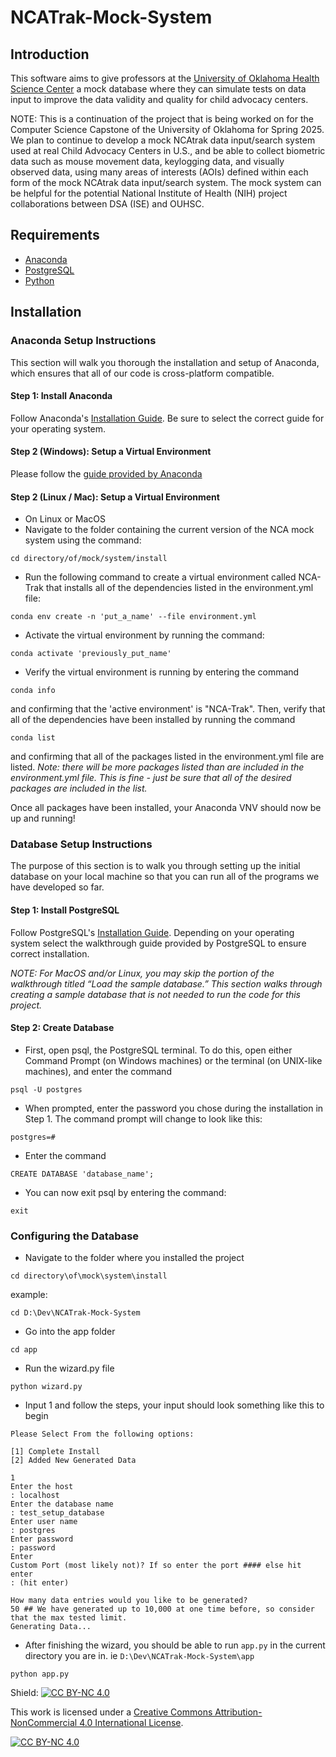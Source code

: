 # NCATrak-Mock-System

## Introduction

This software aims to give professors at the [University of Oklahoma Health Science Center](https://www.ouhsc.edu/) a mock database where they can simulate tests on data input to improve the data validity and quality for child advocacy centers.

NOTE: This is a continuation of the project that is being worked on for the Computer Science Capstone of the University of Oklahoma for Spring 2025.
We plan to continue to develop a mock NCAtrak data input/search system used at real Child Advocacy Centers in U.S., and be able to collect biometric data such as mouse movement data, keylogging data, and visually observed data, using many areas of interests (AOIs) defined within each form of the mock NCAtrak data input/search system. 
The mock system can be helpful for the potential National Institute of Health (NIH) project collaborations between DSA (ISE) and OUHSC.

## Requirements

-   [Anaconda](https://docs.anaconda.com/)
-   [PostgreSQL](https://www.postgresql.org/)
-   [Python](https://www.python.org/downloads/)

## Installation

### Anaconda Setup Instructions

This section will walk you thorough the installation and setup of Anaconda, which ensures that all of our code is cross-platform compatible.

#### Step 1: Install Anaconda

Follow Anaconda's [Installation Guide](https://docs.anaconda.com/anaconda/install/). Be sure to select the correct guide for your operating system.

#### Step 2 (Windows): Setup a Virtual Environment

Please follow the [guide provided by Anaconda](https://docs.anaconda.com/navigator/tutorials/manage-environments/#importing-an-environment)

#### Step 2 (Linux / Mac): Setup a Virtual Environment 

- On Linux or MacOS
- Navigate to the folder containing the current version of the NCA mock system using the command:

```shell
cd directory/of/mock/system/install
```

- Run the following command to create a virtual environment called NCA-Trak that installs all of the dependencies listed in the environment.yml file:

```shell
conda env create -n 'put_a_name' --file environment.yml
```

- Activate the virtual environment by running the command:

```shell
conda activate 'previously_put_name'
```

- Verify the virtual environment is running by entering the command 

```shell
conda info
```

and confirming that the 'active environment' is "NCA-Trak". Then, verify that all of the dependencies have been installed by running the command

```shell
conda list
```

and confirming that all of the packages listed in the environment.yml file are listed. *Note: there will be more packages listed than are included in the environment.yml file. This is fine - just be sure that all of the desired packages are included in the list.*


Once all packages have been installed, your Anaconda VNV should now be up and running!

### Database Setup Instructions

The purpose of this section is to walk you through setting up the initial database on your local machine so that you can run all of the programs we have developed so far. 

#### Step 1: Install PostgreSQL

Follow PostgreSQL's [Installation Guide](https://www.postgresqltutorial.com/postgresql-getting-started/). Depending on your operating system select the walkthrough guide provided by PostgreSQL to ensure correct installation.

*NOTE: For MacOS and/or Linux, you may skip the portion of the walkthrough titled “Load the sample database.” This section walks through creating a sample database that is not needed to run the code for this project.*

#### Step 2: Create Database

- First, open psql, the PostgreSQL terminal. To do this, open either Command Prompt (on Windows machines) or the terminal (on UNIX-like machines), and enter the command 

```shell
psql -U postgres
```

- When prompted, enter the password you chose during the installation in Step 1. The command prompt will change to look like this:

```shell
postgres=#
```

- Enter the command

```shell
CREATE DATABASE 'database_name';
```

- You can now exit psql by entering the command:

```shell
exit
```

### Configuring the Database

- Navigate to the folder where you installed the project

```shell
cd directory\of\mock\system\install
```

example:
```shell
cd D:\Dev\NCATrak-Mock-System
```

- Go into the app folder

```shell
cd app
```

- Run the wizard.py file

```shell
python wizard.py
```

- Input 1 and follow the steps, your input should look something like this to begin
```shell
Please Select From the following options:

[1] Complete Install
[2] Added New Generated Data

1
Enter the host
: localhost
Enter the database name
: test_setup_database
Enter user name
: postgres
Enter password
: password
Enter 
Custom Port (most likely not)? If so enter the port #### else hit enter
: (hit enter)
```

```Shell
How many data entries would you like to be generated?
50 ## We have generated up to 10,000 at one time before, so consider that the max tested limit.
Generating Data...
```

- After finishing the wizard, you should be able to run `app.py` in the current directory you are in. ie `D:\Dev\NCATrak-Mock-System\app`

```shell
python app.py
```

Shield: [![CC BY-NC 4.0][cc-by-nc-shield]][cc-by-nc]

This work is licensed under a
[Creative Commons Attribution-NonCommercial 4.0 International License][cc-by-nc].

[![CC BY-NC 4.0][cc-by-nc-image]][cc-by-nc]

[cc-by-nc]: https://creativecommons.org/licenses/by-nc/4.0/
[cc-by-nc-image]: https://licensebuttons.net/l/by-nc/4.0/88x31.png
[cc-by-nc-shield]: https://img.shields.io/badge/License-CC%20BY--NC%204.0-lightgrey.svg
